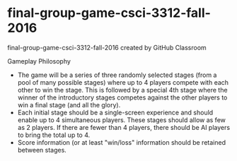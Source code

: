 # final-group-game-csci-3312-fall-2016
final-group-game-csci-3312-fall-2016 created by GitHub Classroom

Gameplay Philosophy
* The game will be a series of three randomly selected stages (from a pool of many possible stages) where up to 4 players compete with each other to win the stage. This is followed by a special 4th stage where the winner of the introductory stages competes against the other players to win a final stage (and all the glory). 
* Each initial stage should be a single-screen experience and should enable up to 4 simultaneous players. These stages should allow as few as 2 players. If there are fewer than 4 players, there should be AI players to bring the total up to 4.
* Score information (or at least "win/loss" information should be retained between stages.

